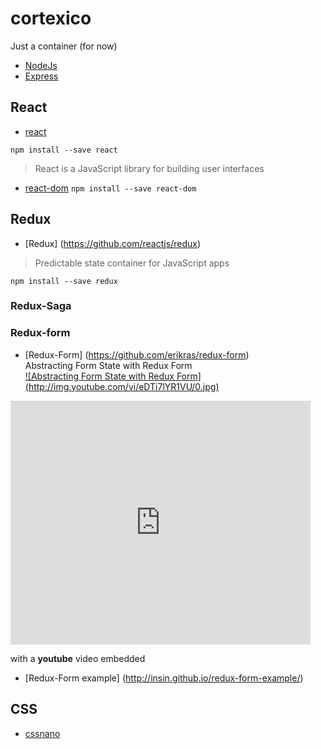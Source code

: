 # cortexico
Just a container (for now)

* [NodeJs](https://nodejs.org)
* [Express](http://expressjs.com/)


## React
* [react](https://github.com/facebook/react)

`npm install --save react`

>  React is a JavaScript library for building user interfaces

* [react-dom](https://www.npmjs.com/package/react-dom)
`npm install --save react-dom`


## Redux

* [Redux] (https://github.com/reactjs/redux)

>  Predictable state container for JavaScript apps

`npm install --save redux`

### Redux-Saga


### Redux-form
* [Redux-Form] (https://github.com/erikras/redux-form)    
  Abstracting Form State with Redux Form    
  [![Abstracting Form State with Redux Form] (http://img.youtube.com/vi/eDTi7lYR1VU/0.jpg)](http://www.youtube.com/watch?v=eDTi7lYR1VU "Abstracting Form State with Redux Form")  
  
<iframe  title="YouTube video player" width="480" height="390" src="http://www.youtube.com/watch?v=eDTi7lYR1VU " frameborder="0" allowfullscreen></iframe>   

with a **youtube** video embedded   

* [Redux-Form example] (http://insin.github.io/redux-form-example/)

## CSS
* [cssnano](https://github.com/ben-eb/cssnano)
